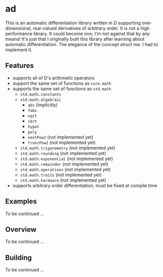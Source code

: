 # ad

This is an automatic differentiation library written in D supporting one-dimensional, real-valued derivatives of arbitrary order. It is not a high performance library. It could become one; I'm not against that by any means! It's just that I originally built this library after learning about automatic differentiation. The elegance of the concept struct me. I had to implement it.

## Features

* supports all of D's arithmetic operators
* support the same set of functions as `core.math`
* supports the same set of functions as `std.math`
  * `std.math.constants`
  * `std.math.algebraic`
    * `abs` (implicitly)
    * `fabs`
    * `sqrt`
    * `cbrt`
    * `hypot`
    * `poly`
    * `nextPow2` (not implemented yet)
    * `truncPow2` (not implemented yet)
  * `std.math.trigonometry` (not implemented yet)
  * `std.math.rounding` (not implemented yet)
  * `std.math.exponential` (not implemented yet)
  * `std.math.remainder` (not implemented yet)
  * `std.math.operations` (not implemented yet)
  * `std.math.traits` (not implemented yet)
  * `std.math.hardware` (not implemented yet)
* supports arbitrary order differentiation, must be fixed at compile time

## Examples

To be continued ...

## Overview

To be continued ...

## Building

To be continued ...
